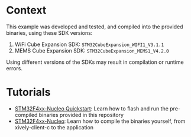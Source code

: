 Context
=======

This example was developed and tested, and compiled into the provided binaries,
using these SDK versions:

1. WiFi Cube Expansion SDK: `STM32CubeExpansion_WIFI1_V3.1.1`
2. MEMS Cube Expansion SDK: `STM32CubeExpansion_MEMS1_V4.2.0`

Using different versions of the SDKs may result in compilation or runtime errors.

Tutorials
=========

- [STM32F4xx-Nucleo Quickstart](https://developer.xively.com/v1.0/docs/stm32f4xx-nucleo-quickstart):
Learn how to flash and run the pre-compiled binaries provided in this repository
- [STM32F4xx-Nucleo](https://developer.xively.com/docs/stm32f4xx-nucleo):
Learn how to compile the binaries yourself, from xively-client-c to the application
